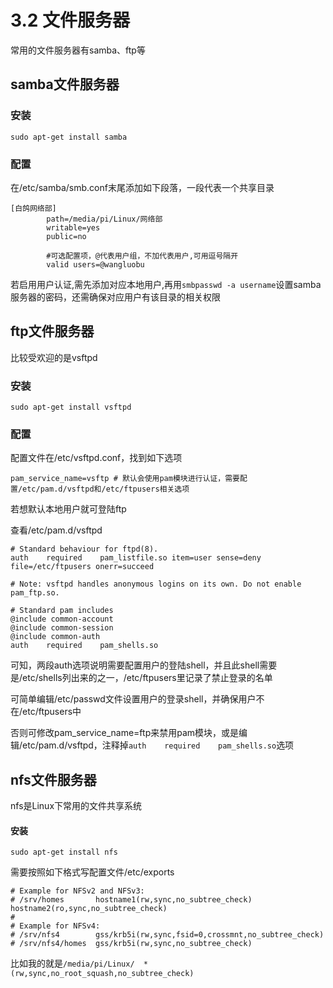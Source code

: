 # 3.2 文件服务器

常用的文件服务器有samba、ftp等

## samba文件服务器

### 安装
`sudo apt-get install samba`

### 配置

在/etc/samba/smb.conf末尾添加如下段落，一段代表一个共享目录

```
[白鸽网络部]
        path=/media/pi/Linux/网络部
        writable=yes
        public=no

        #可选配置项，@代表用户组，不加代表用户,可用逗号隔开
        valid users=@wangluobu 
```

若启用用户认证,需先添加对应本地用户,再用`smbpasswd -a username`设置samba服务器的密码，还需确保对应用户有该目录的相关权限

## ftp文件服务器
比较受欢迎的是vsftpd
### 安装
`sudo apt-get install vsftpd`

### 配置
配置文件在/etc/vsftpd.conf，找到如下选项


```
pam_service_name=vsftp # 默认会使用pam模块进行认证，需要配置/etc/pam.d/vsftpd和/etc/ftpusers相关选项
```

若想默认本地用户就可登陆ftp

查看/etc/pam.d/vsftpd
```
# Standard behaviour for ftpd(8).
auth    required    pam_listfile.so item=user sense=deny file=/etc/ftpusers onerr=succeed

# Note: vsftpd handles anonymous logins on its own. Do not enable pam_ftp.so.

# Standard pam includes
@include common-account
@include common-session
@include common-auth
auth    required    pam_shells.so
```

可知，两段auth选项说明需要配置用户的登陆shell，并且此shell需要是/etc/shells列出来的之一，/etc/ftpusers里记录了禁止登录的名单

可简单编辑/etc/passwd文件设置用户的登录shell，并确保用户不在/etc/ftpusers中


否则可修改pam_service_name=ftp来禁用pam模块，或是编辑/etc/pam.d/vsftpd，注释掉`auth    required    pam_shells.so`选项


## nfs文件服务器

nfs是Linux下常用的文件共享系统

#### 安装
`sudo apt-get install nfs`

需要按照如下格式写配置文件/etc/exports
```
# Example for NFSv2 and NFSv3:
# /srv/homes       hostname1(rw,sync,no_subtree_check) hostname2(ro,sync,no_subtree_check)
#
# Example for NFSv4:
# /srv/nfs4        gss/krb5i(rw,sync,fsid=0,crossmnt,no_subtree_check)
# /srv/nfs4/homes  gss/krb5i(rw,sync,no_subtree_check)
```

比如我的就是`/media/pi/Linux/  *(rw,sync,no_root_squash,no_subtree_check)`